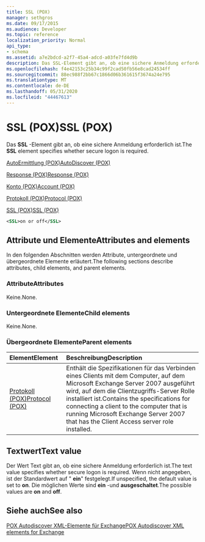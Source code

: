 ```yaml
---
title: SSL (POX)
manager: sethgros
ms.date: 09/17/2015
ms.audience: Developer
ms.topic: reference
localization_priority: Normal
api_type:
- schema
ms.assetid: a7e2bdcd-a2f7-45a4-adcd-a03fe7fd4d9b
description: Das SSL-Element gibt an, ob eine sichere Anmeldung erforderlich ist.
ms.openlocfilehash: f4e42153c25b34c99f2cad50fb56e8cad24534ff
ms.sourcegitcommit: 88ec988f2bb67c1866d06b361615f3674a24e795
ms.translationtype: MT
ms.contentlocale: de-DE
ms.lasthandoff: 05/31/2020
ms.locfileid: "44467613"
---
```

# <a name="ssl-pox"></a><span data-ttu-id="a28d7-103">SSL (POX)</span><span class="sxs-lookup"><span data-stu-id="a28d7-103">SSL (POX)</span></span>

<span data-ttu-id="a28d7-104">Das **SSL** -Element gibt an, ob eine sichere Anmeldung erforderlich ist.</span><span class="sxs-lookup"><span data-stu-id="a28d7-104">The **SSL** element specifies whether secure logon is required.</span></span> 
  
[<span data-ttu-id="a28d7-105">AutoErmittlung (POX)</span><span class="sxs-lookup"><span data-stu-id="a28d7-105">AutoDiscover (POX)</span></span>](autodiscover-pox.md)
  
[<span data-ttu-id="a28d7-106">Response (POX)</span><span class="sxs-lookup"><span data-stu-id="a28d7-106">Response (POX)</span></span>](response-pox.md)
  
[<span data-ttu-id="a28d7-107">Konto (POX)</span><span class="sxs-lookup"><span data-stu-id="a28d7-107">Account (POX)</span></span>](account-pox.md)
  
[<span data-ttu-id="a28d7-108">Protokoll (POX)</span><span class="sxs-lookup"><span data-stu-id="a28d7-108">Protocol (POX)</span></span>](protocol-pox.md)
  
[<span data-ttu-id="a28d7-109">SSL (POX)</span><span class="sxs-lookup"><span data-stu-id="a28d7-109">SSL (POX)</span></span>](ssl-pox.md)
  
```xml
<SSL>on or off</SSL>
```

## <a name="attributes-and-elements"></a><span data-ttu-id="a28d7-110">Attribute und Elemente</span><span class="sxs-lookup"><span data-stu-id="a28d7-110">Attributes and elements</span></span>

<span data-ttu-id="a28d7-111">In den folgenden Abschnitten werden Attribute, untergeordnete und übergeordnete Elemente erläutert.</span><span class="sxs-lookup"><span data-stu-id="a28d7-111">The following sections describe attributes, child elements, and parent elements.</span></span>
  
### <a name="attributes"></a><span data-ttu-id="a28d7-112">Attribute</span><span class="sxs-lookup"><span data-stu-id="a28d7-112">Attributes</span></span>

<span data-ttu-id="a28d7-113">Keine.</span><span class="sxs-lookup"><span data-stu-id="a28d7-113">None.</span></span>
  
### <a name="child-elements"></a><span data-ttu-id="a28d7-114">Untergeordnete Elemente</span><span class="sxs-lookup"><span data-stu-id="a28d7-114">Child elements</span></span>

<span data-ttu-id="a28d7-115">Keine.</span><span class="sxs-lookup"><span data-stu-id="a28d7-115">None.</span></span>
  
### <a name="parent-elements"></a><span data-ttu-id="a28d7-116">Übergeordnete Elemente</span><span class="sxs-lookup"><span data-stu-id="a28d7-116">Parent elements</span></span>

|<span data-ttu-id="a28d7-117">**Element**</span><span class="sxs-lookup"><span data-stu-id="a28d7-117">**Element**</span></span>|<span data-ttu-id="a28d7-118">**Beschreibung**</span><span class="sxs-lookup"><span data-stu-id="a28d7-118">**Description**</span></span>|
|:-----|:-----|
|[<span data-ttu-id="a28d7-119">Protokoll (POX)</span><span class="sxs-lookup"><span data-stu-id="a28d7-119">Protocol (POX)</span></span>](protocol-pox.md) <br/> |<span data-ttu-id="a28d7-120">Enthält die Spezifikationen für das Verbinden eines Clients mit dem Computer, auf dem Microsoft Exchange Server 2007 ausgeführt wird, auf dem die Clientzugriffs-Server Rolle installiert ist.</span><span class="sxs-lookup"><span data-stu-id="a28d7-120">Contains the specifications for connecting a client to the computer that is running Microsoft Exchange Server 2007 that has the Client Access server role installed.</span></span>  <br/> |
   
## <a name="text-value"></a><span data-ttu-id="a28d7-121">Textwert</span><span class="sxs-lookup"><span data-stu-id="a28d7-121">Text value</span></span>

<span data-ttu-id="a28d7-122">Der Wert Text gibt an, ob eine sichere Anmeldung erforderlich ist.</span><span class="sxs-lookup"><span data-stu-id="a28d7-122">The text value specifies whether secure logon is required.</span></span> <span data-ttu-id="a28d7-123">Wenn nicht angegeben, ist der Standardwert auf " **ein**" festgelegt.</span><span class="sxs-lookup"><span data-stu-id="a28d7-123">If unspecified, the default value is set to **on**.</span></span> <span data-ttu-id="a28d7-124">Die möglichen Werte sind **ein** -und **ausgeschaltet**.</span><span class="sxs-lookup"><span data-stu-id="a28d7-124">The possible values are **on** and **off**.</span></span>
  
## <a name="see-also"></a><span data-ttu-id="a28d7-125">Siehe auch</span><span class="sxs-lookup"><span data-stu-id="a28d7-125">See also</span></span>



[<span data-ttu-id="a28d7-126">POX Autodiscover XML-Elemente für Exchange</span><span class="sxs-lookup"><span data-stu-id="a28d7-126">POX Autodiscover XML elements for Exchange</span></span>](pox-autodiscover-xml-elements-for-exchange.md)

